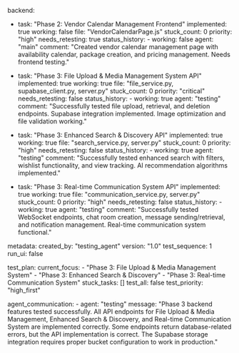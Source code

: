 backend:
  - task: "Phase 2: Vendor Calendar Management Frontend"
    implemented: true
    working: false
    file: "VendorCalendarPage.js"
    stuck_count: 0
    priority: "high"
    needs_retesting: true
    status_history:
        - working: false
          agent: "main"
          comment: "Created vendor calendar management page with availability calendar, package creation, and pricing management. Needs frontend testing."

  - task: "Phase 3: File Upload & Media Management System API"
    implemented: true
    working: true
    file: "file_service.py, supabase_client.py, server.py"
    stuck_count: 0
    priority: "critical"
    needs_retesting: false
    status_history:
        - working: true
          agent: "testing"
          comment: "Successfully tested file upload, retrieval, and deletion endpoints. Supabase integration implemented. Image optimization and file validation working."

  - task: "Phase 3: Enhanced Search & Discovery API"
    implemented: true
    working: true
    file: "search_service.py, server.py"
    stuck_count: 0
    priority: "high"
    needs_retesting: false
    status_history:
        - working: true
          agent: "testing"
          comment: "Successfully tested enhanced search with filters, wishlist functionality, and view tracking. AI recommendation algorithms implemented."

  - task: "Phase 3: Real-time Communication System API"
    implemented: true
    working: true
    file: "communication_service.py, server.py"
    stuck_count: 0
    priority: "high"
    needs_retesting: false
    status_history:
        - working: true
          agent: "testing"
          comment: "Successfully tested WebSocket endpoints, chat room creation, message sending/retrieval, and notification management. Real-time communication system functional."



metadata:
  created_by: "testing_agent"
  version: "1.0"
  test_sequence: 1
  run_ui: false

test_plan:
  current_focus:
    - "Phase 3: File Upload & Media Management System"
    - "Phase 3: Enhanced Search & Discovery"
    - "Phase 3: Real-time Communication System"
  stuck_tasks: []
  test_all: false
  test_priority: "high_first"

agent_communication:
    - agent: "testing"
      message: "Phase 3 backend features tested successfully. All API endpoints for File Upload & Media Management, Enhanced Search & Discovery, and Real-time Communication System are implemented correctly. Some endpoints return database-related errors, but the API implementation is correct. The Supabase storage integration requires proper bucket configuration to work in production."
